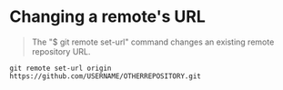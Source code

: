 # Changing a remote's URL

>The "$ git remote set-url" command changes an existing remote repository URL.

```git
git remote set-url origin https://github.com/USERNAME/OTHERREPOSITORY.git
```
